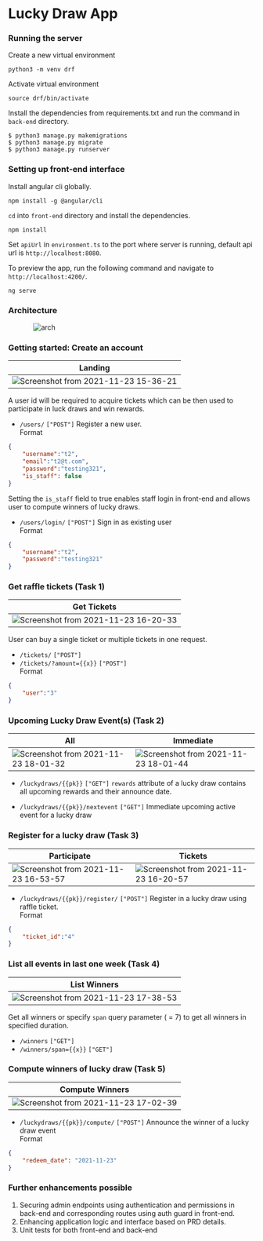 # Lucky Draw App

### Running the server

Create a new virtual environment
```
python3 -m venv drf
```
Activate virtual environment
```
source drf/bin/activate
```
Install the dependencies from requirements.txt and run the command in `back-end` directory.
```
$ python3 manage.py makemigrations 
$ python3 manage.py migrate
$ python3 manage.py runserver
```

### Setting up front-end interface

Install angular cli globally.
```
npm install -g @angular/cli
```

`cd` into `front-end` directory and install the dependencies.

```
npm install
```
Set `apiUrl` in `environment.ts` to the port where server is running, default api url is `http://localhost:8080`.

To preview the app, run the following command and navigate to `http://localhost:4200/`.
```
ng serve
```
### Architecture

&nbsp;&nbsp;&nbsp;&nbsp;&nbsp;&nbsp;&nbsp;&nbsp;&nbsp;&nbsp;&nbsp;&nbsp; ![arch](https://user-images.githubusercontent.com/54709463/143023164-07c4b5cb-2058-4e79-bda1-b0a4213f83b9.jpg)

### Getting started: Create an account

| Landing |
| --- |
| ![Screenshot from 2021-11-23 15-36-21](https://user-images.githubusercontent.com/54709463/143007693-6673b67d-eafa-4441-8192-02d2c2f3f49d.png) |

A user id will be required to acquire tickets which can be then used to participate in luck draws and win rewards.

- `/users/`   `["POST"]`  Register a new user.<br>
Format
```json
{
    "username":"t2",
    "email":"t2@t.com",
    "password":"testing321",
    "is_staff": false
}
```
Setting the `is_staff` field to true enables staff login in front-end and allows user to compute winners of lucky draws.

- `/users/login/`   `["POST"]`  Sign in as existing user<br>
Format
```json
{
    "username":"t2",
    "password":"testing321"
}
```

### Get raffle tickets (Task 1)


| Get Tickets |
| --- |
| ![Screenshot from 2021-11-23 16-20-33](https://user-images.githubusercontent.com/54709463/143011404-95f98de0-7553-4687-93aa-f03e41ad2747.png) |

User can buy a single ticket or multiple tickets in one request.

- `/tickets/`   `["POST"]` 
- `/tickets/?amount={{x}}`   `["POST"]`  <br>
Format
```json
{
    "user":"3"
}
```

### Upcoming Lucky Draw Event(s) (Task 2)

| All | Immediate |
| --- | --- |
| ![Screenshot from 2021-11-23 18-01-32](https://user-images.githubusercontent.com/54709463/143024492-bc802976-f578-4f5f-b982-8c72543323ba.png) | ![Screenshot from 2021-11-23 18-01-44](https://user-images.githubusercontent.com/54709463/143024574-7e137df6-ff00-4e2f-a9ae-e93cd8f39cf6.png)  | 

- `/luckydraws/{{pk}}`   `["GET"]`  `rewards` attribute of a lucky draw contains all upcoming rewards and their announce date. <br>

- `/luckydraws/{{pk}}/nextevent`   `["GET"]` Immediate upcoming active event for a lucky draw <br>

### Register for a lucky draw (Task 3)

| Participate | Tickets |
| --- | --- |
| ![Screenshot from 2021-11-23 16-53-57](https://user-images.githubusercontent.com/54709463/143015961-50274eed-01fd-4e1d-9b9b-74445d0370fa.png) | ![Screenshot from 2021-11-23 16-20-57](https://user-images.githubusercontent.com/54709463/143015967-a22e8ac0-2f5b-45c1-9f88-c2d87f7b1434.png) |

- `/luckydraws/{{pk}}/register/`   `["POST"]`  Register in a lucky draw using raffle ticket.<br>
Format
```json
{
    "ticket_id":"4"
}
```

### List all events in last one week (Task 4)

| List Winners |
| --- |
|  ![Screenshot from 2021-11-23 17-38-53](https://user-images.githubusercontent.com/54709463/143021659-72dd1c3a-caf3-4f62-a3ae-e74b9b32538b.png) |

Get all winners or specify `span` query parameter ( = 7) to get all winners in specified duration.

- `/winners` `["GET"]`
- `/winners/span={{x}}`   `["GET"]`  <br>

### Compute winners of lucky draw (Task 5)

| Compute Winners |
| --- |
|  ![Screenshot from 2021-11-23 17-02-39](https://user-images.githubusercontent.com/54709463/143017010-4ae99c22-e98b-4bef-88bb-7472b6423f63.png) |


- `/luckydraws/{{pk}}/compute/`   `["POST"]`  Announce the winner of a lucky draw event<br>
Format
```json
{
    "redeem_date": "2021-11-23"
}
```
### Further enhancements possible

1) Securing admin endpoints using authentication and permissions in back-end and corresponding routes using auth guard in front-end.
2) Enhancing application logic and interface based on PRD details.
3) Unit tests for both front-end and back-end
